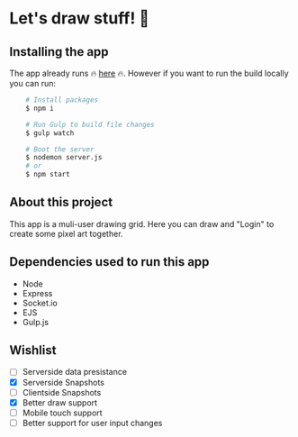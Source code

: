 
# Let's draw stuff! 🎨

## Installing the app

The app already runs 🔥 [here](letsdrawstuff.herokuapp.com) 🔥.
However if you want to run the build locally you can run:
```bash
    # Install packages
    $ npm i
```
```bash
    # Run Gulp to build file changes
    $ gulp watch
```
```bash
    # Boot the server
    $ nodemon server.js
    # or
    $ npm start
```

## About this project 

This app is a muli-user drawing grid. Here you can draw and "Login" to create some pixel art together.

## Dependencies used to run this app

- Node
- Express
- Socket.io
- EJS
- Gulp.js

## Wishlist

- [ ] Serverside data presistance
- [X] Serverside Snapshots
- [ ] Clientside Snapshots
- [X] Better draw support
- [ ] Mobile touch support
- [ ] Better support for user input changes
